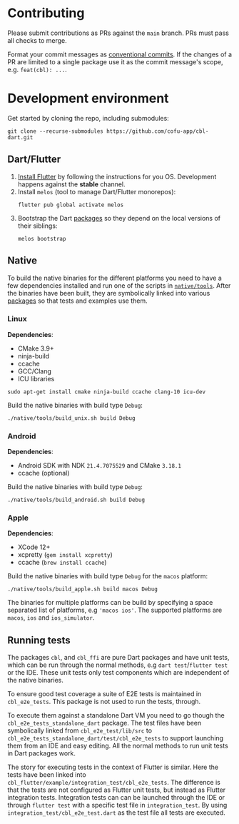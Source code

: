 # Contributing

Please submit contributions as PRs against the `main` branch. PRs must pass all
checks to merge.

Format your commit messages as [conventional commits]. If the changes of a PR
are limited to a single package use it as the commit message's scope, e.g.
`feat(cbl): ...`.

# Development environment

Get started by cloning the repo, including submodules:

```shell
git clone --recurse-submodules https://github.com/cofu-app/cbl-dart.git
```

## Dart/Flutter

1. [Install Flutter] by following the instructions for you OS. Development
   happens against the **stable** channel.
2. Install `melos` (tool to manage Dart/Flutter monorepos):
   ```shell
   flutter pub global activate melos
   ```
3. Bootstrap the Dart [packages] so they depend on the local versions of their
   siblings:
   ```shell
   melos bootstrap
   ```

## Native

To build the native binaries for the different platforms you need to have a few
dependencies installed and run one of the scripts in [`native/tools`]. After the
binaries have been built, they are symbolically linked into various [packages]
so that tests and examples use them.

### Linux

**Dependencies**:

- CMake 3.9+
- ninja-build
- ccache
- GCC/Clang
- ICU libraries

```shell
sudo apt-get install cmake ninja-build ccache clang-10 icu-dev
```

Build the native binaries with build type `Debug`:

```shell
./native/tools/build_unix.sh build Debug
```

### Android

**Dependencies**:

- Android SDK with NDK `21.4.7075529` and CMake `3.18.1`
- ccache (optional)

Build the native binaries with build type `Debug`:

```shell
./native/tools/build_android.sh build Debug
```

### Apple

**Dependencies**:

- XCode 12+
- xcpretty (`gem install xcpretty`)
- ccache (`brew install ccache`)

Build the native binaries with build type `Debug` for the `macos` platform:

```shell
./native/tools/build_apple.sh build macos Debug
```

The binaries for multiple platforms can be build by specifying a space separated
list of platforms, e.g `'macos ios'`. The supported platforms are `macos`, `ios`
and `ios_simulator`.

## Running tests

The packages `cbl`, and `cbl_ffi` are pure Dart packages and have unit tests,
which can be run through the normal methods, e.g `dart test`/`flutter test` or
the IDE. These unit tests only test components which are independent of the
native binaries.

To ensure good test coverage a suite of E2E tests is maintained in
`cbl_e2e_tests`. This package is not used to run the tests, through.

To execute them against a standalone Dart VM you need to go though the
`cbl_e2e_tests_standalone_dart` package. The test files have been symbolically
linked from `cbl_e2e_test/lib/src` to
`cbl_e2e_tests_standalone_dart/test/cbl_e2e_tests` to support launching them
from an IDE and easy editing. All the normal methods to run unit tests in Dart
packages work.

The story for executing tests in the context of Flutter is similar. Here the
tests have been linked into
`cbl_flutter/example/integration_test/cbl_e2e_tests`. The difference is that the
tests are not configured as Flutter unit tests, but instead as Flutter
integration tests. Integration tests can can be launched through the IDE or
through `flutter test` with a specific test file in `integration_test`. By using
`integration_test/cbl_e2e_test.dart` as the test file all tests are executed.

[install flutter]: https://flutter.dev/docs/get-started/install
[packages]: ../packages
[`native/tools`]: ../native/tools
[conventional commits]: https://www.conventionalcommits.org/en/v1.0.0/
